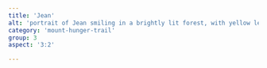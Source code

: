 ```yaml
---
title: 'Jean'
alt: 'portrait of Jean smiling in a brightly lit forest, with yellow leaves and tree roots in the background'
category: 'mount-hunger-trail'
group: 3
aspect: '3:2'

---
```


